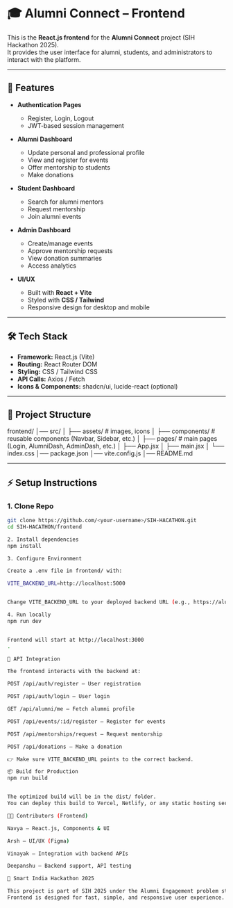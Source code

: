 # 🎓 Alumni Connect – Frontend

This is the **React.js frontend** for the **Alumni Connect** project (SIH Hackathon 2025).  
It provides the user interface for alumni, students, and administrators to interact with the platform.

---

## 🚀 Features

- **Authentication Pages**
  - Register, Login, Logout
  - JWT-based session management

- **Alumni Dashboard**
  - Update personal and professional profile
  - View and register for events
  - Offer mentorship to students
  - Make donations

- **Student Dashboard**
  - Search for alumni mentors
  - Request mentorship
  - Join alumni events

- **Admin Dashboard**
  - Create/manage events
  - Approve mentorship requests
  - View donation summaries
  - Access analytics

- **UI/UX**
  - Built with **React + Vite**
  - Styled with **CSS / Tailwind**
  - Responsive design for desktop and mobile

---

## 🛠️ Tech Stack

- **Framework:** React.js (Vite)
- **Routing:** React Router DOM
- **Styling:** CSS / Tailwind CSS
- **API Calls:** Axios / Fetch
- **Icons & Components:** shadcn/ui, lucide-react (optional)

---

## 📂 Project Structure

frontend/
│── src/
│ ├── assets/ # images, icons
│ ├── components/ # reusable components (Navbar, Sidebar, etc.)
│ ├── pages/ # main pages (Login, AlumniDash, AdminDash, etc.)
│ ├── App.jsx
│ ├── main.jsx
│ └── index.css
│── package.json
│── vite.config.js
│── README.md


---

## ⚡ Setup Instructions

### 1. Clone Repo
```bash
git clone https://github.com/<your-username>/SIH-HACATHON.git
cd SIH-HACATHON/frontend

2. Install dependencies
npm install

3. Configure Environment

Create a .env file in frontend/ with:

VITE_BACKEND_URL=http://localhost:5000


Change VITE_BACKEND_URL to your deployed backend URL (e.g., https://alumni-connect-backend.onrender.com) when deploying.

4. Run locally
npm run dev


Frontend will start at http://localhost:3000
.

🔗 API Integration

The frontend interacts with the backend at:

POST /api/auth/register – User registration

POST /api/auth/login – User login

GET /api/alumni/me – Fetch alumni profile

POST /api/events/:id/register – Register for events

POST /api/mentorships/request – Request mentorship

POST /api/donations – Make a donation

👉 Make sure VITE_BACKEND_URL points to the correct backend.

📦 Build for Production
npm run build


The optimized build will be in the dist/ folder.
You can deploy this build to Vercel, Netlify, or any static hosting service.

👨‍💻 Contributors (Frontend)

Navya – React.js, Components & UI

Arsh – UI/UX (Figma)

Vinayak – Integration with backend APIs

Deepanshu – Backend support, API testing

📅 Smart India Hackathon 2025

This project is part of SIH 2025 under the Alumni Engagement problem statement.
Frontend is designed for fast, simple, and responsive user experience.
